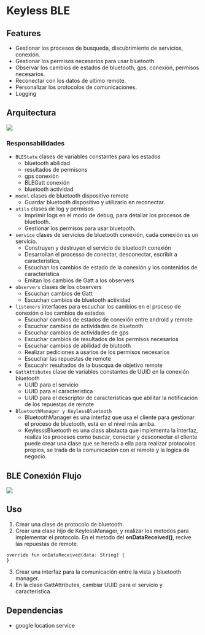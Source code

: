 # Keyless BLE

## Features
- Gestionar los procesos de busqueda, discubrimiento de servicios, conexión.
- Gestionar los permisos necesarios para usar bluetooth
- Observar los cambios de estados de bluetooth, gps, conexión, permisos necesarios.
- Reconectar con los datos de ultimo remote.
- Personalizar los protocolos de comunicaciones.
- Logging

## Arquitectura
![](https://github.com/JTL1992/KeylessBLE/docs/arquitectura.png)

### Responsabilidades
- `BLEState` clases de variables constantes para los estados
	- bluetooth abilidad 
	- resultados de permisons
	- gps conexión
	- BLEGatt conexión
	- bluetooth actividad
- `model` clases de bluetooth dispositivo remote
	- Guardar bluetooth dispositivo y utilizarlo en reconectar.
- `utils` clases de log y permisos
	- Imprimir logs en el modo de debug, para detallar los procesos de bluetooth.
	- Gestionar los permisos para usar bluetooth.
- `service` clases de servicios de bluetooth conexión, cada conexión es un servicio.
	- Construyen y destruyen el servicio de bluetooth conexión
	- Desarrollan el processo de conectar, desconectar, escribir a caracteristica, 
	- Escuchan los cambios de estado de la conexión y los contenidos de  caracteristica
	- Emitan los cambios de Gatt a los observers
- `observers` clases de los observers
	- Escuchan cambios de Gatt
	- Escuchan cambios de bluetooth actividad
- `listeners` interfaces para escuchar los cambios en el proceso de conexión o los cambios de estados
	- Escuchar cambios de estados de conexión entre android y remote
	- Escuchar cambios de actividades de bluetooth
	- Escuchar cambios de actividades de gps
	- Escuchar cambios de resultados de los permisos necesarios
	- Escuchar cambios de abilidad de blutooth
	- Realizar pediciones a usarios de los permisos necesarios
	- Escuchar las repuestas de remote
	- Escucahr resultados de la buscqua de objetivo remote
- `GattAttibutes` clase de variables constantes de UUID en la conexión bluetooth
	- UUID para el servicio
	- UUID para el caracteristica
	- UUID para el descriptor de caracteristicas que abilitar la notificación de los repuestas de remote
- `BluetoothManager y KeylessBluetooth` 
	- BluetoothManager es una interfaz que usa el cliente para gestionar el proceso de bluetooth, está en el nivel más arriba.
	- KeylesssBluetooth es una class abstacta que implementa la interfaz, realiza los procesos como buscar, conectar y desconectar el cliente puede crear una clase que se hereda a ella para realizar protocolos propios, se trada de la comunicación con el remote y la logica de negocio.

## BLE Conexión Flujo
![](https://github.com/JTL1992/KeylessBLE/docs/BLEconectar.png)

## Uso
1. Crear una clase de protocolo de bluetooth. 
2. Crear una clase hijo de KeylessManager, y realizar los metodos para implementar el protocolo. En el metodo del **onDataReceived()**, recive las repuestas de remote.
```
override fun onDataReceived(data: String) {
}
```
3. Crear una interfaz para la comunicación entre la vista y bluetooth manager.
4. En la clase GattAttributes, cambiar UUID para el servicio y caracteristica.

## Dependencias

- google location service